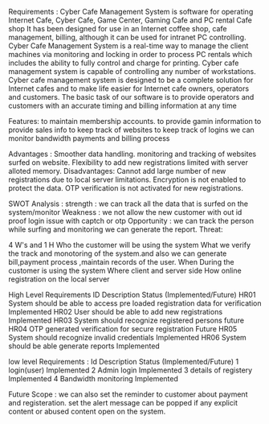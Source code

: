 Requirements :
Cyber Cafe Management System is software for operating Internet Cafe, Cyber Cafe, Game Center, Gaming Cafe and PC rental Cafe shop It has been designed for use in an Internet coffee shop, cafe management, billing, although it can be used for intranet PC controlling. Cyber Cafe Management System is a real-time way to manage the client machines via monitoring and locking in order to process PC rentals which includes the ability to fully control and charge for printing. 
Cyber cafe management system is capable of controlling any number of workstations. Cyber cafe management system is designed to be a complete solution for Internet cafes and to make life easier for Internet cafe owners, operators and customers. The basic task of our software is to provide operators and customers with an accurate timing and billing information at any time

Features:
to maintain membership accounts.
to provide gamin information
to provide sales info
to keep track of websites
to keep track of logins
we can monitor bandwidth
payments and billing process

Advantages :
Smoother data handling.
monitoring and tracking of websites surfed on website.
Flexibility to add new registrations limited with server alloted memory.
Disadvantages:
Cannot add large number of new registrations due to local server limitations.
Encryption is not enabled to protect the data.
OTP verification is not activated for new registrations.

SWOT Analysis :
strength :
we can track all the data that is surfed on the system/monitor
Weakness :
we not allow the new customer with out id proof 
login issue with captch or otp
Opportunity :
we can track the person while surfing and monitoring 
we can generate the report.
Threat:

4 W's and 1 H
Who
the customer will be using the system
What
we verify the track and monotoring of the system.and also we can generate bill,payment process ,maintain records of the user.
When
During the customer is using the system 
Where
client and server side 
How
online registration on the local server


High Level Requirements
ID	          Description	Status                                                     (Implemented/Future)
HR01	System should be able to access pre loaded registration data for verification  	Implemented
HR02	User should be able to add new registrations	                                  Implemented
HR03	System should recognize registered persons	                                     future
HR04	OTP generated verification for secure registration                               Future
HR05	System should recognize invalid credentials	                                    Implemented
HR06	System should be able generate reports                                          Implemented

low level Requirements :
Id  	            Description	Status             (Implemented/Future)
1                  login(user)                        Implemented
2                  Admin login                        Implemented
3                  details of registery              Implemented
4                    Bandwidth monitoring             Implemented


Future Scope :
we can also set the reminder to customer about  payment and registeration.
set the alert message can be popped if any explicit content or abused content open on the system.


